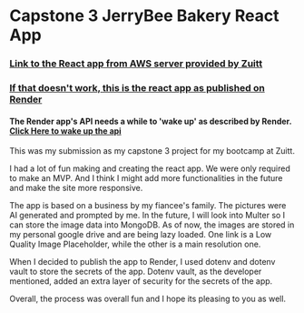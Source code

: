 # Capstone 3 JerryBee Bakery React App

### [Link to the React app from AWS server provided by Zuitt]((http://zuitt-bootcamp-prod-328-6138-totanes.s3-website.us-east-1.amazonaws.com/))
### [If that doesn't work, this is the react app as published on Render](https://bakery-react.onrender.com/)
#### The Render app's API needs a while to 'wake up' as described by Render. [Click Here to wake up the api](https://bakery-api-qxhm.onrender.com/products/active)
This was my submission as my capstone 3 project for my bootcamp at Zuitt.

I had a lot of fun making and creating the react app. We were only required to make an MVP. And I think I might add more functionalities in the future and make the site more responsive.

The app is based on a business by my fiancee's family. The pictures were AI generated and prompted by me. In the future, I will look into Multer so I can store the image data into MongoDB. As of now, the images are stored in my personal google drive and are being lazy loaded. One link is a Low Quality Image Placeholder, while the other is a main resolution one.

When I decided to publish the app to Render, I used dotenv and dotenv vault to store the secrets of the app. Dotenv vault, as the developer mentioned, added an extra layer of security for the secrets of the app.

Overall, the process was overall fun and I hope its pleasing to you as well.
